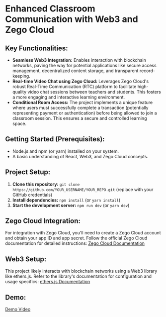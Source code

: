 # Enhanced Classroom Communication with Web3 and Zego Cloud

## Key Functionalities:

- **Seamless Web3 Integration:** Enables interaction with blockchain networks, paving the way for potential applications like secure access management, decentralized content storage, and transparent record-keeping.
- **Real-time Video Chat using Zego Cloud:** Leverages Zego Cloud's robust Real-Time Communication (RTC) platform to facilitate high-quality video chat sessions between teachers and students. This fosters a more engaging and interactive learning environment.
- **Conditional Room Access:** The project implements a unique feature where users must successfully complete a transaction (potentially representing payment or authentication) before being allowed to join a classroom session. This ensures a secure and controlled learning space.

## Getting Started (Prerequisites):

- Node.js and npm (or yarn) installed on your system.
- A basic understanding of React, Web3, and Zego Cloud concepts.

## Project Setup:

1. **Clone this repository:** `git clone https://github.com/YOUR_USERNAME/YOUR_REPO.git` (replace with your GitHub credentials)
2. **Install dependencies:** `npm install` (or `yarn install`)
3. **Start the development server:** `npm run dev` (or `yarn dev`)

## Zego Cloud Integration:

For integration with Zego Cloud, you'll need to create a Zego Cloud account and obtain your app ID and app secret. Follow the official Zego Cloud documentation for detailed instructions: [Zego Cloud Documentation](https://www.zegocloud.com/)

## Web3 Setup:

This project likely interacts with blockchain networks using a Web3 library like ethers.js. Refer to the library's documentation for configuration and usage specifics: [ethers.js Documentation](https://docs.ethers.org/v5/)

## Demo:

[Demo Video](https://web-3-classes.vercel.app/)


